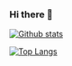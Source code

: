 ### Hi there 👋

[![Github stats](https://github-readme-stats.vercel.app/api?username=Shulu-Chen&count_private=true&show_icons=true)](https://github.com/Shulu-Chen)

[![Top Langs](https://github-readme-stats.vercel.app/api/top-langs/?username=Shulu-Chen&layout=compact)](https://github.com/Shulu-Chen)

<!--
**Shulu-Chen/Shulu-Chen** is a ✨ _special_ ✨ repository because its `README.md` (this file) appears on your GitHub profile.

Here are some ideas to get you started:

- 🔭 I’m currently working on ...
- 🌱 I’m currently learning ...
- 👯 I’m looking to collaborate on ...
- 🤔 I’m looking for help with ...
- 💬 Ask me about ...
- 📫 How to reach me: ...
- 😄 Pronouns: ...
- ⚡ Fun fact: ...
-->
